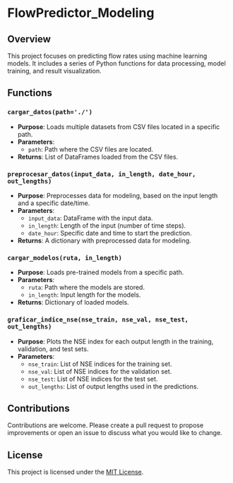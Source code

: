 # FlowPredictor_Modeling

## Overview
This project focuses on predicting flow rates using machine learning models. It includes a series of Python functions for data processing, model training, and result visualization.

## Functions

### `cargar_datos(path='./')`
- **Purpose**: Loads multiple datasets from CSV files located in a specific path.
- **Parameters**:
  - `path`: Path where the CSV files are located.
- **Returns**: List of DataFrames loaded from the CSV files.

### `preprocesar_datos(input_data, in_length, date_hour, out_lengths)`
- **Purpose**: Preprocesses data for modeling, based on the input length and a specific date/time.
- **Parameters**:
  - `input_data`: DataFrame with the input data.
  - `in_length`: Length of the input (number of time steps).
  - `date_hour`: Specific date and time to start the prediction.
- **Returns**: A dictionary with preprocessed data for modeling.

### `cargar_modelos(ruta, in_length)`
- **Purpose**: Loads pre-trained models from a specific path.
- **Parameters**:
  - `ruta`: Path where the models are stored.
  - `in_length`: Input length for the models.
- **Returns**: Dictionary of loaded models.

### `graficar_indice_nse(nse_train, nse_val, nse_test, out_lengths)`
- **Purpose**: Plots the NSE index for each output length in the training, validation, and test sets.
- **Parameters**:
  - `nse_train`: List of NSE indices for the training set.
  - `nse_val`: List of NSE indices for the validation set.
  - `nse_test`: List of NSE indices for the test set.
  - `out_lengths`: List of output lengths used in the predictions.

## Contributions
Contributions are welcome. Please create a pull request to propose improvements or open an issue to discuss what you would like to change.

## License
This project is licensed under the [MIT License](https://opensource.org/licenses/MIT).
